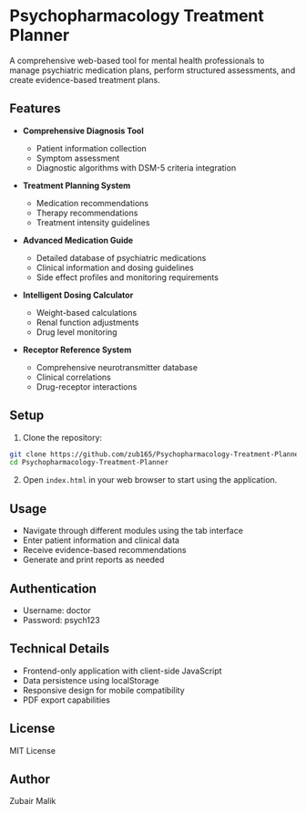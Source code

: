 # Psychopharmacology Treatment Planner

A comprehensive web-based tool for mental health professionals to manage psychiatric medication plans, perform structured assessments, and create evidence-based treatment plans.

## Features

- **Comprehensive Diagnosis Tool**
  - Patient information collection
  - Symptom assessment
  - Diagnostic algorithms with DSM-5 criteria integration

- **Treatment Planning System**
  - Medication recommendations
  - Therapy recommendations
  - Treatment intensity guidelines

- **Advanced Medication Guide**
  - Detailed database of psychiatric medications
  - Clinical information and dosing guidelines
  - Side effect profiles and monitoring requirements

- **Intelligent Dosing Calculator**
  - Weight-based calculations
  - Renal function adjustments
  - Drug level monitoring

- **Receptor Reference System**
  - Comprehensive neurotransmitter database
  - Clinical correlations
  - Drug-receptor interactions

## Setup

1. Clone the repository:
```bash
git clone https://github.com/zub165/Psychopharmacology-Treatment-Planner.git
cd Psychopharmacology-Treatment-Planner
```

2. Open `index.html` in your web browser to start using the application.

## Usage

- Navigate through different modules using the tab interface
- Enter patient information and clinical data
- Receive evidence-based recommendations
- Generate and print reports as needed

## Authentication

- Username: doctor
- Password: psych123

## Technical Details

- Frontend-only application with client-side JavaScript
- Data persistence using localStorage
- Responsive design for mobile compatibility
- PDF export capabilities

## License

MIT License

## Author

Zubair Malik 